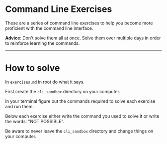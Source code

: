 # Command Line Exercises

These are a series of command line exercises to help you become more proficient with the command line interface.

**Advice**: Don't solve them all at once. Solve them over multiple days in order to reinforce learning the commands. 

---

# How to solve

In `exercises.md` in root do what it says. 

First create the `cli_sandbox` directory on your computer. 

In your terminal figure out the commands required to solve each exercise and run them.

Below each exercise either write the command you used to solve it or write the words: "NOT POSSIBLE".

Be aware to never leave the `cli_sandbox` directory and change things on your computer.


